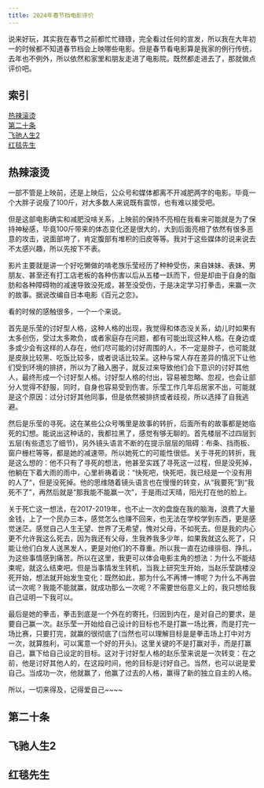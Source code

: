 ```yaml
---
title: 2024年春节档电影评价
---
```


说来好玩，其实我在春节之前都忙忙碌碌，完全看过任何的宣发，所以我在大年初一的时候都不知道春节档会上映哪些电影。但是春节看电影算是我家的例行传统，去年也不例外，所以依然和家里和朋友走进了电影院。既然都走进去了，那就做点评价吧。

## 索引

[热辣滚烫](#热辣滚烫)   
[第二十条](#第二十条)  
[飞驰人生2](#飞驰人生2)  
[红毯先生](#红毯先生)  

## 热辣滚烫

一部不管是上映前，还是上映后，公众号和媒体都离不开减肥两字的电影。毕竟一个大胖子说瘦了100斤，对大多数人来说既有震惊，也有难以接受吧。

但是这部电影确实和减肥没啥关系，上映前的保持不亮相在我看来可能就是为了保持神秘感，毕竟100斤带来的体态变化还是很大的，大到后面亮相了依然有很多恶意的攻击，说面部垮了，肯定腹部有堆积的旧皮等等。我对于这些媒体的说来说去不太感兴趣，所以先按下不表。

影片主要就是讲一个好吃懒做的啃老族乐莹经历了种种受伤，来自妹妹、表妹、男朋友、甚至还有打工店老板的各种伤害以后从五楼一跃而下，但是却由于自身的脂肪和各种障碍物的减速导致没死成，甚至没受伤，于是决定学习打拳击，来赢一次的故事。据说改编自日本电影《百元之恋》。

看的时候的感触很多，一个一个来说。

首先是乐莹的讨好型人格，这种人格的出现，我觉得和体态没关系，幼儿时如果有太多创伤，受过太多欺负，或者家庭存在问题，都有可能出现这种人格。在身边或多或少会有这样的人存在，他们尽可能的讨好周围的人，不一定是胖子，也可能就是皮肤比较黑、吃饭比较多，或者说话比较呆。这种与常人存在差异的情况下让他们受到环境的排挤，所以为了融入圈子，就反过来导致他们会下意识的讨好其他人，最终形成一个讨好型人格。讨好型人格的付出，容易被忽略、忽视，也会让部分人觉得不舒服，同时，自身也容易受到伤害。乐莹工作几年后居家不出，可能就是这个原因：过分讨好其他同事，但是依然被排挤或者歧视，所以选择了自我逃避。

然后是乐莹的寻死。这在某些公众号嘴里是故事的转折，后面所有的故事都是她临死的幻想。能说出这种话的，我都拉黑了，感觉有够无聊的。首先楼层不过四层到五层(有些遗忘了细节)，另外镜头语言不断的在提示层层的阻碍：布条、挡雨板、窗户栅栏等等，都是她的减速带。所以她死亡的可能性很低。关于寻死的转折，我是这么想的：他不只有了寻死的想法，他甚至实践了寻死这一过程，但是没死掉，他躺在下着大雨的雨中，心里祈祷着说：“快死吧，快死吧，我已经是一个没有用的人了“，但是没死掉。他的思维随着镜头语言也在慢慢的转变，从“我要死”到“我死不了”，再然后就是“那我能不能赢一次”，于是雨过天晴，阳光打在他的脸上。

关于死亡这一想法，在2017-2019年，也不止一次的盘旋在我的脑海，浪费了大量金钱，上了一个民办三本，感觉怎么也赚不回来，也无法在学校学到东西，更是感觉迷茫。感觉自己人生无望、世界了无希望，愧对父母，不如死去。但是我的内心更不允许我这么死去，因为我还有父母，生我养我多少年，如果我就这么死了，只能让他们白发人送黑发人，更是对他们的不尊重。所以我一直在边缘徘徊、挣扎，为这些事情感到痛苦。所以在这里，我更可以体会电影主角的想法：为什么不能结束呢，就这么结束吧。但是当事情发生转机，当我上研究生开始，当赵乐莹跳楼没死开始，想法就开始发生变化：既然如此，那为什么不再博一博呢？为什么不再尝试一次呢？我能不能就赢，就成功那么一次呢？不需要世俗意义上的，我只想给我自己证明一下我可以。

最后是她的拳击，拳击到底是一个外在的寄托，归因到内在，是对自己的要求，是要自己赢一次。赵乐莹一开始给自己设计的目标也不是打赢一场比赛，而是打完一场比赛，只要打完，就赢的很彻底了(当然也可以理解目标是是拳击场上打中对方一次，就算胜利，可以寓意一个好的开头)。这里关键的不是打赢对手，而是打赢自己，赢下给自己设定的目标。这对于讨好型人格的赵乐莹来说是一次转变：在之前，他是讨好其他人的，在这段时间，他的目标是讨好自己。当然，也可以说是爱自己。当成功一次，他就赢了，他赢了过去的人格，赢得了新的独立自主的人格。

所以，一切来得及，记得爱自己~~~~


## 第二十条

## 飞驰人生2


## 红毯先生
